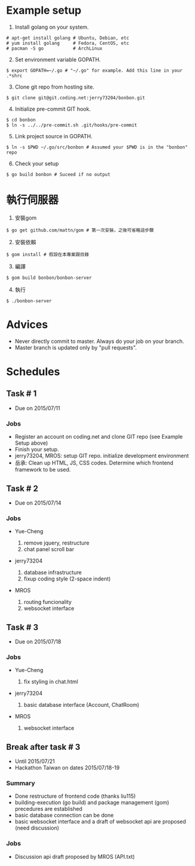 # Example setup
1. Install golang on your system.
```
# apt-get install golang # Ubuntu, Debian, etc
# yum install golang     # Fedora, CentOS, etc
# pacman -S go           # ArchLinux
```

2. Set environment variable GOPATH.
```
$ export GOPATH=~/.go # "~/.go" for example. Add this line in your .*shrc
```

3. Clone git repo from hosting site.
```
$ git clone git@git.coding.net:jerry73204/bonbon.git
```

4. Initialize pre-commit GIT hook.
```
$ cd bonbon
$ ln -s ../../pre-commit.sh .git/hooks/pre-commit
```

5. Link project source in GOPATH.
```
$ ln -s $PWD ~/.go/src/bonbon # Assumed your $PWD is in the "bonbon" repo
```

6. Check your setup
```
$ go build bonbon # Suceed if no output
```

# 執行伺服器

1. 安裝gom
```
$ go get github.com/mattn/gom # 第一次安裝，之後可省略這步驟
```

2. 安裝依賴
```
$ gom install # 假設在本專案跟目錄
```

3. 編譯
```
$ gom build bonbon/bonbon-server
```

4. 執行
```
$ ./bonbon-server
```

# Advices
* Never directly commit to master. Always do your job on your branch.
* Master branch is updated only by "pull requests".

# Schedules
## Task # 1
* Due on 2015/07/11

### Jobs
* Register an account on coding.net and clone GIT repo (see Example Setup above)
* Finish your setup.
* jerry73204, MROS: setup GIT repo. initialize development environment
* 岳承: Clean up HTML, JS, CSS codes. Determine which frontend framework to be used.

## Task # 2
* Due on 2015/07/14

### Jobs
* Yue-Cheng
  1. remove jquery, restructure
  2. chat panel scroll bar

* jerry73204
  1. database infrastructure
  2. fixup coding style (2-space indent)

* MROS
  1. routing funcionality
  2. websocket interface

## Task # 3
* Due on 2015/07/18

### Jobs
* Yue-Cheng
  1. fix styling in chat.html

* jerry73204
  1. basic database interface (Account, ChatRoom)

* MROS
  1. websocket interface

## Break after task # 3
* Until 2015/07/21
* Hackathon Taiwan on dates 2015/07/18-19

### Summary
* Done restructure of frontend code (thanks liu115)
* building-execution (go build) and package management (gom) precedures are established
* basic database connection can be done
* basic websocket interface and a draft of websocket api are proposed (need discussion)

### Jobs
* Discussion api draft proposed by MROS (API.txt)

